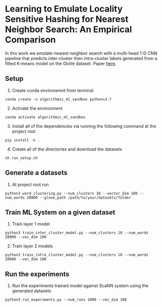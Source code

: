 # Learning to Emulate Locality Sensitive Hashing for Nearest Neighbor Search: An Empirical Comparison

In this work we emulate nearest neighbor search with a multi-head 1-D CNN pipeline that predicts inter-cluster then intra-cluster labels generated from a fitted K-means model on the GloVe dataset. Paper [here](EmulatingNearestNeighborSearch.pdf).

## Setup 
1) Create conda environemnt from terminal

`conda create -n algorithmic_ml_sandbox python=3.7`

2) Activate the environment

`conda activate algorithmic_ml_sandbox`

3) Install all of the dependencies via running the following command at the project root

`pip install -e .`

4) Create all of the directories and download the datasets

`sh run_setup.sh`

## Generate a datasets

1) At project root run 

`python3 word_clustering.py --num_clusters 10 --vector_dim 100 --num_words 20000 --glove_path /path/to/your/datasets/folder`

## Train ML System on a given dataset 

1) Train layer 1 model 

`python3 train_inter_cluster_model.py --num_clusters 10 --num_words 20000 --vec_dim 100`

2) Train layer 2 models

`python3 train_intra_cluster_model.py --num_clusters 10 --num_words 20000 --vec_dim 100`

## Run the experiments 

1) Run the experiments trained model against ScaNN system using the generated datasets

`python3 run_experiments.py --num_runs 1000 --vec_dim 100`


